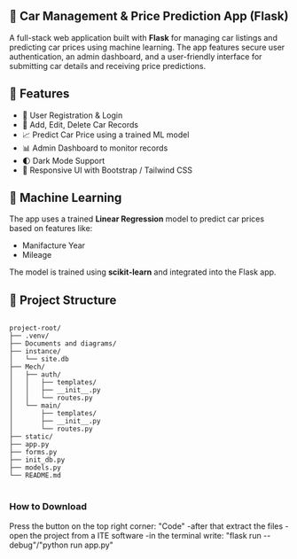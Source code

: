 <section class="max-w-4xl mx-auto p-6 bg-white dark:bg-gray-900 rounded-2xl shadow-md">
  <h1 class="text-3xl font-bold mb-4 text-center text-gray-800 dark:text-white">
    🚗 Car Management & Price Prediction App (Flask)
  </h1>
  <p class="text-gray-700 dark:text-gray-300 text-lg mb-6">
    A full-stack web application built with <strong>Flask</strong> for managing car listings and predicting car prices using machine learning. The app features secure user authentication, an admin dashboard, and a user-friendly interface for submitting car details and receiving price predictions.
  </p>

  <h2 class="text-2xl font-semibold text-gray-800 dark:text-white mb-3">🔧 Features</h2>
  <ul class="list-disc pl-6 text-gray-700 dark:text-gray-300 mb-6 space-y-1">
    <li>🧾 User Registration & Login</li>
    <li>🚙 Add, Edit, Delete Car Records</li>
    <li>📈 Predict Car Price using a trained ML model</li>
    <li>📊 Admin Dashboard to monitor records</li>
    <li>🌓 Dark Mode Support</li>
    <li>🎨 Responsive UI with Bootstrap / Tailwind CSS</li>
  </ul>

  <h2 class="text-2xl font-semibold text-gray-800 dark:text-white mb-3">🧠 Machine Learning</h2>
  <p class="text-gray-700 dark:text-gray-300 mb-3">
    The app uses a trained <strong>Linear Regression</strong> model to predict car prices based on features like:
  </p>
  <ul class="list-disc pl-6 text-gray-700 dark:text-gray-300 mb-6 space-y-1">
    <li>Manifacture Year</li>
    <li>Mileage</li>
  </ul>
  <p class="text-gray-700 dark:text-gray-300 mb-6">
    The model is trained using <strong>scikit-learn</strong> and integrated into the Flask app.
  </p>

 <h2 class="text-2xl font-semibold text-gray-800 dark:text-white mb-3">📁 Project Structure</h2>
<pre class="bg-gray-100 dark:bg-gray-800 text-sm text-gray-800 dark:text-gray-200 p-4 rounded-lg overflow-x-auto">
<code>
project-root/
├── .venv/
├── Documents and diagrams/
├── instance/
│   └── site.db
├── Mech/
│   ├── auth/
│   │   ├── templates/
│   │   ├── __init__.py
│   │   └── routes.py
│   └── main/
│       ├── templates/
│       ├── __init__.py
│       └── routes.py
├── static/
├── app.py
├── forms.py
├── init_db.py
├── models.py
└── README.md
</code>
</pre>

<h3>How to Download</h3>
Press the button on the top right corner: "Code"
-after that extract the files
-open the project from a ITE software
-in the terminal write: "flask run --debug"/"python run app.py"
